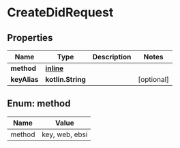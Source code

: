 
# CreateDidRequest

## Properties
Name | Type | Description | Notes
------------ | ------------- | ------------- | -------------
**method** | [**inline**](#Method) |  | 
**keyAlias** | **kotlin.String** |  |  [optional]


<a name="Method"></a>
## Enum: method
Name | Value
---- | -----
method | key, web, ebsi



